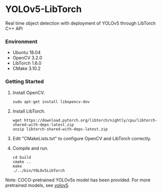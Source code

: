 # YOLOv5-LibTorch
Real time object detection with deployment of YOLOv5 through LibTorch C++ API

### Environment

- Ubuntu 18.04
- OpenCV 3.2.0
- LibTorch 1.6.0
- CMake 3.10.2

### Getting Started

1. Install OpenCV.

   ```shell
   sudo apt-get install libopencv-dev
   ```

2. Install LibTorch.

   ```shell
   wget https://download.pytorch.org/libtorch/nightly/cpu/libtorch-shared-with-deps-latest.zip
   unzip libtorch-shared-with-deps-latest.zip
   ```

3. Edit "CMakeLists.txt" to configure OpenCV and LibTorch correctly.

4. Compile and run.

   ```shell
   cd build
   cmake ..
   make
   ./../bin/YOLOv5LibTorch
   ```

Note: COCO-pretrained YOLOv5s model has been provided. For more pretrained models, see [yolov5](https://github.com/ultralytics/yolov5).